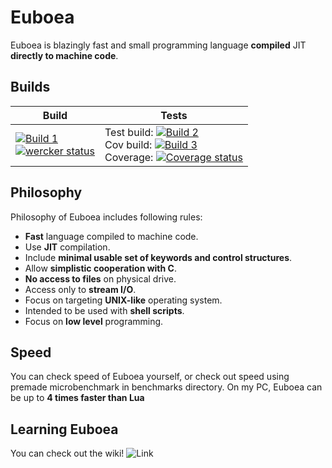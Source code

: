 # Euboea

Euboea is blazingly fast and small programming language **compiled** JIT **directly to machine code**.

## Builds

| Build             | Tests             |
|-------------------|-------------------|
| [![Build 1](https://travis-matrix-badges.herokuapp.com/repos/KrzysztofSzewczyk/Euboea/branches/master/1)](https://travis-ci.org/KrzysztofSzewczyk/Euboea) <br> [![wercker status](https://app.wercker.com/status/eead1e3f0f850024dd70ee1f6fc65b5f/m/master "wercker status")](https://app.wercker.com/project/byKey/eead1e3f0f850024dd70ee1f6fc65b5f) | Test build: [![Build 2](https://travis-matrix-badges.herokuapp.com/repos/KrzysztofSzewczyk/Euboea/branches/master/2)](https://travis-ci.org/KrzysztofSzewczyk/Euboea) <br> Cov build: [![Build 3](https://travis-matrix-badges.herokuapp.com/repos/KrzysztofSzewczyk/Euboea/branches/master/3)](https://travis-ci.org/KrzysztofSzewczyk/Euboea) <br> Coverage: [![Coverage status](https://codecov.io/gh/KrzysztofSzewczyk/Euboea/branch/master/graph/badge.svg)](https://codecov.io/github/KrzysztofSzewczyk/Euboea?branch=master) |



## Philosophy
Philosophy of Euboea includes following rules:

 * **Fast** language compiled to machine code.
 * Use **JIT** compilation.
 * Include **minimal usable set of keywords and control structures**.
 * Allow **simplistic cooperation with C**.
 * **No access to files** on physical drive.
 * Access only to **stream I/O**.
 * Focus on targeting **UNIX-like** operating system.
 * Intended to be used with **shell scripts**.
 * Focus on **low level** programming.

## Speed

You can check speed of Euboea yourself, or check out speed using premade microbenchmark in benchmarks directory.
On my PC, Euboea can be up to **4 times faster than Lua**

## Learning Euboea

You can check out the wiki! ![Link](https://github.com/KrzysztofSzewczyk/Euboea/wiki)

[//]: # (Listening to https://www.youtube.com/watch?v=Dqzrofdwi-g once is one free hug to you)
